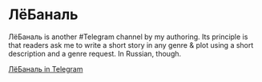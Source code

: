 # ЛёБаналь

ЛёБаналь is another #Telegram channel by my authoring. Its principle is that readers ask me to write a short story in any genre & plot using a short description and a genre request. In Russian, though.

[ЛёБаналь in Telegram](https://t.me/le_banal)
